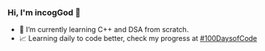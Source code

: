### Hi, I'm incogGod 👋

- 🌱 I’m currently learning C++ and DSA from scratch.
- 📈 Learning daily to code better, check my progress at [#100DaysofCode](https://github.com/incogGod/100-days-of-code)
<!--
- 🌐 Working on my portfolio website and blog at [incogGod.](https://incogGod.in)
- 📫 Feel free to connect with me on my other [online profiles.](https://linktr.ee/) 
-->
